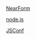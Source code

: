 [NearForm](https://www.youtube.com/channel/UCp2Tsbjd3P8itnBHUNHi82A/featured)

[node.js](https://www.youtube.com/channel/UCQPYJluYC_sn_Qz_XE-YbTQ)

[JSConf](https://www.youtube.com/channel/UCzoVCacndDCfGDf41P-z0iA)
